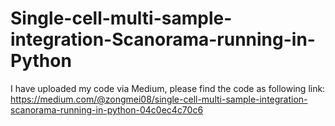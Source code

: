 # Single-cell-multi-sample-integration-Scanorama-running-in-Python
I have uploaded my code via Medium, please find the code as following link: https://medium.com/@zongmei08/single-cell-multi-sample-integration-scanorama-running-in-python-04c0ec4c70c6
